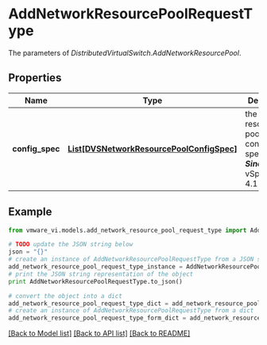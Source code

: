 # AddNetworkResourcePoolRequestType

The parameters of *DistributedVirtualSwitch.AddNetworkResourcePool*. 

## Properties
Name | Type | Description | Notes
------------ | ------------- | ------------- | -------------
**config_spec** | [**List[DVSNetworkResourcePoolConfigSpec]**](DVSNetworkResourcePoolConfigSpec.md) | the network resource pool configuration specification.  ***Since:*** vSphere API 4.1  | 

## Example

```python
from vmware_vi.models.add_network_resource_pool_request_type import AddNetworkResourcePoolRequestType

# TODO update the JSON string below
json = "{}"
# create an instance of AddNetworkResourcePoolRequestType from a JSON string
add_network_resource_pool_request_type_instance = AddNetworkResourcePoolRequestType.from_json(json)
# print the JSON string representation of the object
print AddNetworkResourcePoolRequestType.to_json()

# convert the object into a dict
add_network_resource_pool_request_type_dict = add_network_resource_pool_request_type_instance.to_dict()
# create an instance of AddNetworkResourcePoolRequestType from a dict
add_network_resource_pool_request_type_form_dict = add_network_resource_pool_request_type.from_dict(add_network_resource_pool_request_type_dict)
```
[[Back to Model list]](../README.md#documentation-for-models) [[Back to API list]](../README.md#documentation-for-api-endpoints) [[Back to README]](../README.md)


